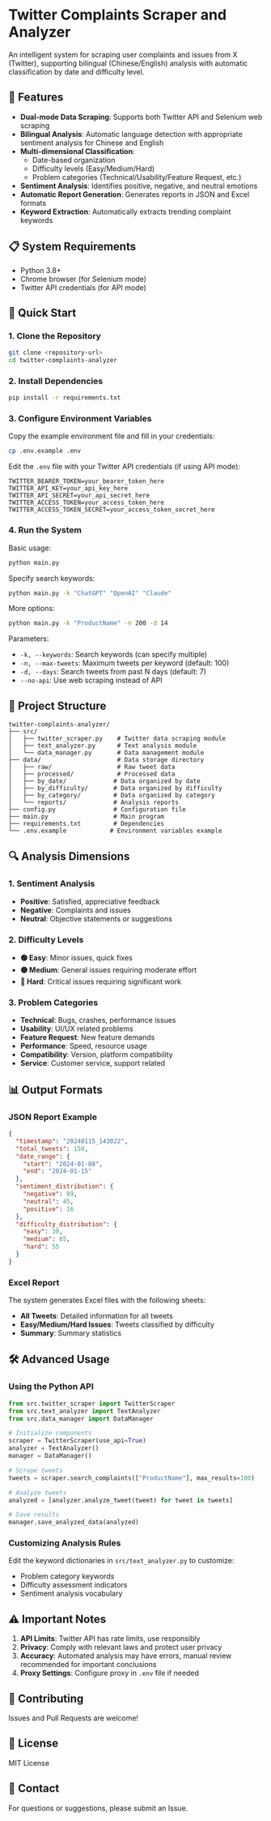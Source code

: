 # Twitter Complaints Scraper and Analyzer

An intelligent system for scraping user complaints and issues from X (Twitter), supporting bilingual (Chinese/English) analysis with automatic classification by date and difficulty level.

## 🌟 Features

- **Dual-mode Data Scraping**: Supports both Twitter API and Selenium web scraping
- **Bilingual Analysis**: Automatic language detection with appropriate sentiment analysis for Chinese and English
- **Multi-dimensional Classification**:
  - Date-based organization
  - Difficulty levels (Easy/Medium/Hard)
  - Problem categories (Technical/Usability/Feature Request, etc.)
- **Sentiment Analysis**: Identifies positive, negative, and neutral emotions
- **Automatic Report Generation**: Generates reports in JSON and Excel formats
- **Keyword Extraction**: Automatically extracts trending complaint keywords

## 📋 System Requirements

- Python 3.8+
- Chrome browser (for Selenium mode)
- Twitter API credentials (for API mode)

## 🚀 Quick Start

### 1. Clone the Repository

```bash
git clone <repository-url>
cd twitter-complaints-analyzer
```

### 2. Install Dependencies

```bash
pip install -r requirements.txt
```

### 3. Configure Environment Variables

Copy the example environment file and fill in your credentials:

```bash
cp .env.example .env
```

Edit the `.env` file with your Twitter API credentials (if using API mode):

```
TWITTER_BEARER_TOKEN=your_bearer_token_here
TWITTER_API_KEY=your_api_key_here
TWITTER_API_SECRET=your_api_secret_here
TWITTER_ACCESS_TOKEN=your_access_token_here
TWITTER_ACCESS_TOKEN_SECRET=your_access_token_secret_here
```

### 4. Run the System

Basic usage:
```bash
python main.py
```

Specify search keywords:
```bash
python main.py -k "ChatGPT" "OpenAI" "Claude"
```

More options:
```bash
python main.py -k "ProductName" -n 200 -d 14
```

Parameters:
- `-k, --keywords`: Search keywords (can specify multiple)
- `-n, --max-tweets`: Maximum tweets per keyword (default: 100)
- `-d, --days`: Search tweets from past N days (default: 7)
- `--no-api`: Use web scraping instead of API

## 📂 Project Structure

```
twitter-complaints-analyzer/
├── src/
│   ├── twitter_scraper.py    # Twitter data scraping module
│   ├── text_analyzer.py      # Text analysis module
│   └── data_manager.py       # Data management module
├── data/                     # Data storage directory
│   ├── raw/                  # Raw tweet data
│   ├── processed/            # Processed data
│   ├── by_date/             # Data organized by date
│   ├── by_difficulty/       # Data organized by difficulty
│   ├── by_category/         # Data organized by category
│   └── reports/             # Analysis reports
├── config.py                # Configuration file
├── main.py                  # Main program
├── requirements.txt         # Dependencies
└── .env.example            # Environment variables example
```

## 🔍 Analysis Dimensions

### 1. Sentiment Analysis
- **Positive**: Satisfied, appreciative feedback
- **Negative**: Complaints and issues
- **Neutral**: Objective statements or suggestions

### 2. Difficulty Levels
- **🟢 Easy**: Minor issues, quick fixes
- **🟡 Medium**: General issues requiring moderate effort
- **🔴 Hard**: Critical issues requiring significant work

### 3. Problem Categories
- **Technical**: Bugs, crashes, performance issues
- **Usability**: UI/UX related problems
- **Feature Request**: New feature demands
- **Performance**: Speed, resource usage
- **Compatibility**: Version, platform compatibility
- **Service**: Customer service, support related

## 📊 Output Formats

### JSON Report Example
```json
{
  "timestamp": "20240115_143022",
  "total_tweets": 150,
  "date_range": {
    "start": "2024-01-08",
    "end": "2024-01-15"
  },
  "sentiment_distribution": {
    "negative": 89,
    "neutral": 45,
    "positive": 16
  },
  "difficulty_distribution": {
    "easy": 30,
    "medium": 65,
    "hard": 55
  }
}
```

### Excel Report
The system generates Excel files with the following sheets:
- **All Tweets**: Detailed information for all tweets
- **Easy/Medium/Hard Issues**: Tweets classified by difficulty
- **Summary**: Summary statistics

## 🛠 Advanced Usage

### Using the Python API

```python
from src.twitter_scraper import TwitterScraper
from src.text_analyzer import TextAnalyzer
from src.data_manager import DataManager

# Initialize components
scraper = TwitterScraper(use_api=True)
analyzer = TextAnalyzer()
manager = DataManager()

# Scrape tweets
tweets = scraper.search_complaints(["ProductName"], max_results=100)

# Analyze tweets
analyzed = [analyzer.analyze_tweet(tweet) for tweet in tweets]

# Save results
manager.save_analyzed_data(analyzed)
```

### Customizing Analysis Rules

Edit the keyword dictionaries in `src/text_analyzer.py` to customize:
- Problem category keywords
- Difficulty assessment indicators
- Sentiment analysis vocabulary

## ⚠️ Important Notes

1. **API Limits**: Twitter API has rate limits, use responsibly
2. **Privacy**: Comply with relevant laws and protect user privacy
3. **Accuracy**: Automated analysis may have errors, manual review recommended for important conclusions
4. **Proxy Settings**: Configure proxy in `.env` file if needed

## 🤝 Contributing

Issues and Pull Requests are welcome!

## 📄 License

MIT License

## 📧 Contact

For questions or suggestions, please submit an Issue.